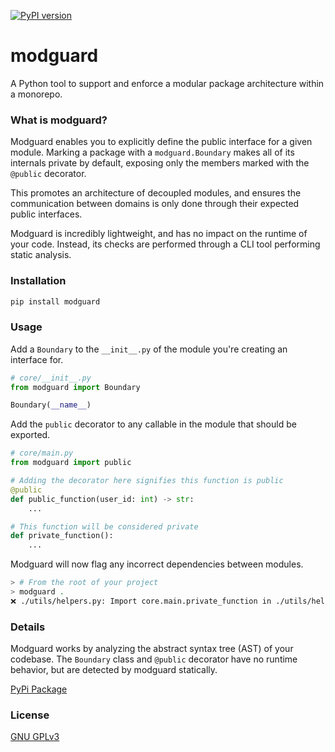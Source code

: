 [![PyPI version](https://badge.fury.io/py/modguard.svg)](https://badge.fury.io/py/modguard)

# modguard
A Python tool to support and enforce a modular package architecture within a monorepo.

### What is modguard?
Modguard enables you to explicitly define the public interface for a given module. Marking a package with a `modguard.Boundary` makes all of its internals private by default, exposing only the members marked with the `@public` decorator.

This promotes an architecture of decoupled modules, and ensures the communication between domains is only done through their expected public interfaces.

Modguard is incredibly lightweight, and has no impact on the runtime of your code. Instead, its checks are performed through a CLI tool performing static analysis.
### Installation
```bash
pip install modguard
```

### Usage
Add a `Boundary` to the `__init__.py` of the module you're creating an interface for.
```python
# core/__init__.py
from modguard import Boundary

Boundary(__name__)

```

Add the `public` decorator to any callable in the module that should be exported.
```python
# core/main.py
from modguard import public

# Adding the decorator here signifies this function is public
@public
def public_function(user_id: int) -> str:
    ...

# This function will be considered private
def private_function():
    ...
```
Modguard will now flag any incorrect dependencies between modules.
```bash
> # From the root of your project
> modguard .
❌ ./utils/helpers.py: Import core.main.private_function in ./utils/helpers.py is blocked by boundary core.main
```

### Details
Modguard works by analyzing the abstract syntax tree (AST) of your codebase. The `Boundary` class and `@public` decorator have no runtime behavior, but are detected by modguard statically.

[PyPi Package](https://pypi.org/project/modguard/)

### License
[GNU GPLv3](LICENSE)
